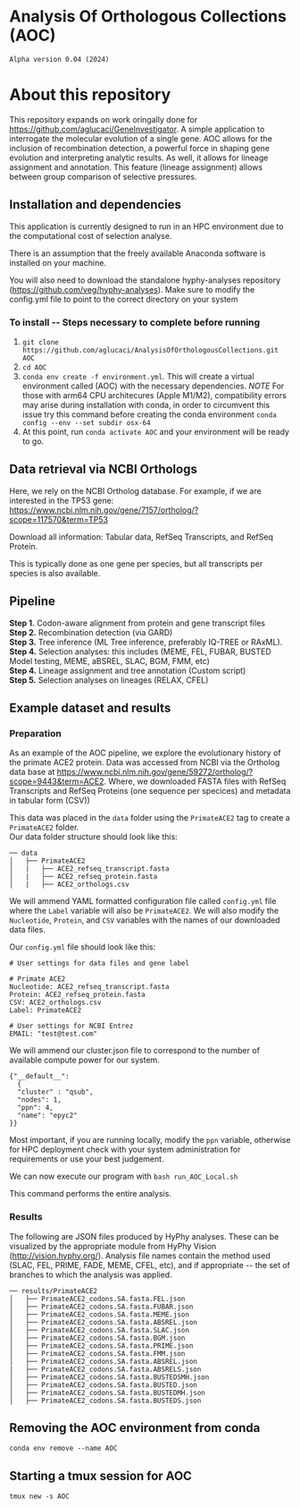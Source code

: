 # Analysis Of Orthologous Collections (AOC)

`Alpha version 0.04 (2024)`

# About this repository

This repository expands on work oringally done for https://github.com/aglucaci/GeneInvestigator. A simple application to interrogate the molecular evolution of a single gene. AOC allows for the inclusion of recombination detection, a powerful force in shaping gene evolution and interpreting analytic results. As well, it allows for lineage assignment and annotation. This feature (lineage assignment) allows between group comparison of selective pressures.


## Installation and dependencies
This application is currently designed to run in an HPC environment due to the computational cost of selection analyse.

There is an assumption that the freely available Anaconda software is installed on your machine.

You will also need to download the standalone hyphy-analyses repository (https://github.com/veg/hyphy-analyses). Make sure to modify the config.yml file to point to the correct directory on your system

### To install -- Steps necessary to complete before running
1. `git clone https://github.com/aglucaci/AnalysisOfOrthologousCollections.git AOC`
2. `cd AOC`
3. `conda env create -f environment.yml`. This will create a virtual environment called (AOC) with the necessary dependencies.
    *NOTE* For those with arm64 CPU architecures (Apple M1/M2), compatibility errors may arise during installation with conda, in order to circumvent this issue try this command before creating the conda environment `conda config --env --set subdir osx-64`
4. At this point, run `conda activate AOC` and your environment will be ready to go.

## Data retrieval via NCBI Orthologs
Here, we rely on the NCBI Ortholog database. For example, if we are interested in the TP53 gene: https://www.ncbi.nlm.nih.gov/gene/7157/ortholog/?scope=117570&term=TP53

Download all information: Tabular data, RefSeq Transcripts, and RefSeq Protein. 

This is typically done as one gene per species, but all transcripts per species is also available.

## Pipeline

**Step 1.** Codon-aware alignment from protein and gene transcript files \
**Step 2.** Recombination detection (via GARD) \
**Step 3.** Tree inference (ML Tree inference, preferably IQ-TREE or RAxML). \
**Step 4.** Selection analyses: this includes (MEME, FEL, FUBAR, BUSTED Model testing, MEME, aBSREL, SLAC, BGM, FMM, etc) \
**Step 4.** Lineage assignment and tree annotation (Custom script) \
**Step 5.** Selection analyses on lineages (RELAX, CFEL) 

## Example dataset and results

### Preparation
As an example of the AOC pipeline, we explore the evolutionary history of the primate ACE2 protein. Data was accessed from NCBI via the Ortholog data base at https://www.ncbi.nlm.nih.gov/gene/59272/ortholog/?scope=9443&term=ACE2. Where, we downloaded FASTA files with RefSeq Transcripts and RefSeq Proteins (one sequence per specices) and metadata in tabular form (CSV))

This data was placed in the `data` folder using the `PrimateACE2` tag to create a `PrimateACE2` folder.  
Our data folder structure should look like this:

```
── data
│   ├── PrimateACE2
│   |   ├── ACE2_refseq_transcript.fasta
│   |   ├── ACE2_refseq_protein.fasta
│   |   ├── ACE2_orthologs.csv
```

We will ammend YAML formatted configuration file called `config.yml` file where the `Label` variable will also be `PrimateACE2`. We will also modify the `Nucleotide`, `Protein`, and `CSV` variables with the names of our downloaded data files.

Our `config.yml` file should look like this:

```
# User settings for data files and gene label

# Primate ACE2
Nucleotide: ACE2_refseq_transcript.fasta
Protein: ACE2_refseq_protein.fasta
CSV: ACE2_orthologs.csv
Label: PrimateACE2

# User settings for NCBI Entrez
EMAIL: "test@test.com"
```

We will ammend our cluster.json file to correspond to the number of available compute power for our system.

```
{"__default__": 
  {
  "cluster" : "qsub",
  "nodes": 1,
  "ppn": 4,
  "name": "epyc2"
}}
```

Most important, if you are running locally, modify the `ppn` variable, otherwise for HPC deployment check with your system administration for requirements or use your best judgement.

We can now execute our program with `bash run_AOC_Local.sh`

This command performs the entire analysis.

### Results
The following are JSON files produced by HyPhy analyses. These can be visualized by the appropriate module from HyPhy Vision (http://vision.hyphy.org/). Analysis file names contain the method used (SLAC, FEL, PRIME, FADE, MEME, CFEL, etc), and if appropriate -- the set of branches to which the analysis was applied.

```
── results/PrimateACE2
│   ├── PrimateACE2_codons.SA.fasta.FEL.json
│   ├── PrimateACE2_codons.SA.fasta.FUBAR.json
│   ├── PrimateACE2_codons.SA.fasta.MEME.json
│   ├── PrimateACE2_codons.SA.fasta.ABSREL.json
│   ├── PrimateACE2_codons.SA.fasta.SLAC.json
│   ├── PrimateACE2_codons.SA.fasta.BGM.json
│   ├── PrimateACE2_codons.SA.fasta.PRIME.json
│   ├── PrimateACE2_codons.SA.fasta.FMM.json
│   ├── PrimateACE2_codons.SA.fasta.ABSREL.json
|   ├── PrimateACE2_codons.SA.fasta.ABSRELS.json
│   ├── PrimateACE2_codons.SA.fasta.BUSTEDSMH.json
│   ├── PrimateACE2_codons.SA.fasta.BUSTED.json
│   ├── PrimateACE2_codons.SA.fasta.BUSTEDMH.json
│   ├── PrimateACE2_codons.SA.fasta.BUSTEDS.json
```

## Removing the AOC environment from conda
```conda env remove --name AOC```

## Starting a tmux session for AOC
```tmux new -s AOC ```

